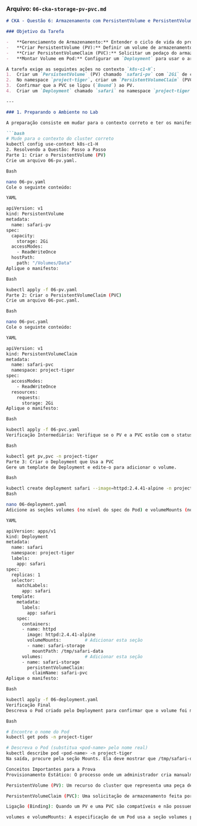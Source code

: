 ### **Arquivo: `06-cka-storage-pv-pvc.md`**

```markdown
# CKA - Questão 6: Armazenamento com PersistentVolume e PersistentVolumeClaim

### Objetivo da Tarefa

-   **Gerenciamento de Armazenamento:** Entender o ciclo de vida do provisionamento de armazenamento estático no Kubernetes.
-   **Criar PersistentVolume (PV):** Definir um volume de armazenamento disponível no cluster.
-   **Criar PersistentVolumeClaim (PVC):** Solicitar um pedaço do armazenamento disponível para uso por um Pod.
-   **Montar Volume em Pod:** Configurar um `Deployment` para usar o armazenamento solicitado através da PVC.

A tarefa exige as seguintes ações no contexto `k8s-c1-H`:
1.  Criar um `PersistentVolume` (PV) chamado `safari-pv` com `2Gi` de capacidade, `ReadWriteOnce`, `hostPath` em `/Volumes/Data`, e **sem** `storageClassName`.
2.  No namespace `project-tiger`, criar um `PersistentVolumeClaim` (PVC) chamado `safari-pvc` que solicite `2Gi` com `ReadWriteOnce` e **sem** `storageClassName`.
3.  Confirmar que a PVC se ligou (`Bound`) ao PV.
4.  Criar um `Deployment` chamado `safari` no namespace `project-tiger` (imagem `httpd:2.4.41-alpine`) que monte este volume em `/tmp/safari-data`.

---

### 1. Preparando o Ambiente no Lab

A preparação consiste em mudar para o contexto correto e ter os manifestos YAML prontos. A documentação oficial do Kubernetes é a melhor fonte para exemplos de PV e PVC.

```bash
# Mude para o contexto do cluster correto
kubectl config use-context k8s-c1-H
2. Resolvendo a Questão: Passo a Passo
Parte 1: Criar o PersistentVolume (PV)
Crie um arquivo 06-pv.yaml.

Bash

nano 06-pv.yaml
Cole o seguinte conteúdo:

YAML

apiVersion: v1
kind: PersistentVolume
metadata:
  name: safari-pv
spec:
  capacity:
    storage: 2Gi
  accessModes:
    - ReadWriteOnce
  hostPath:
    path: "/Volumes/Data"
Aplique o manifesto:

Bash

kubectl apply -f 06-pv.yaml
Parte 2: Criar o PersistentVolumeClaim (PVC)
Crie um arquivo 06-pvc.yaml.

Bash

nano 06-pvc.yaml
Cole o seguinte conteúdo:

YAML

apiVersion: v1
kind: PersistentVolumeClaim
metadata:
  name: safari-pvc
  namespace: project-tiger
spec:
  accessModes:
    - ReadWriteOnce
  resources:
    requests:
      storage: 2Gi
Aplique o manifesto:

Bash

kubectl apply -f 06-pvc.yaml
Verificação Intermediária: Verifique se o PV e a PVC estão com o status Bound.

Bash

kubectl get pv,pvc -n project-tiger
Parte 3: Criar o Deployment que Usa a PVC
Gere um template de Deployment e edite-o para adicionar o volume.

Bash

kubectl create deployment safari --image=httpd:2.4.41-alpine -n project-tiger --dry-run=client -o yaml > 06-deployment.yaml
Bash

nano 06-deployment.yaml
Adicione as seções volumes (no nível do spec do Pod) e volumeMounts (no nível do container):

YAML

apiVersion: apps/v1
kind: Deployment
metadata:
  name: safari
  namespace: project-tiger
  labels:
    app: safari
spec:
  replicas: 1
  selector:
    matchLabels:
      app: safari
  template:
    metadata:
      labels:
        app: safari
    spec:
      containers:
      - name: httpd
        image: httpd:2.4.41-alpine
        volumeMounts:         # Adicionar esta seção
        - name: safari-storage
          mountPath: /tmp/safari-data
      volumes:                # Adicionar esta seção
      - name: safari-storage
        persistentVolumeClaim:
          claimName: safari-pvc
Aplique o manifesto:

Bash

kubectl apply -f 06-deployment.yaml
Verificação Final
Descreva o Pod criado pelo Deployment para confirmar que o volume foi montado corretamente.

Bash

# Encontre o nome do Pod
kubectl get pods -n project-tiger

# Descreva o Pod (substitua <pod-name> pelo nome real)
kubectl describe pod <pod-name> -n project-tiger
Na saída, procure pela seção Mounts. Ela deve mostrar que /tmp/safari-data foi montado a partir do volume safari-storage.

Conceitos Importantes para a Prova
Provisionamento Estático: O processo onde um administrador cria manualmente um PersistentVolume. O PV representa um pedaço de armazenamento real que existe no cluster.

PersistentVolume (PV): Um recurso do cluster que representa uma peça de armazenamento. Ele tem um ciclo de vida independente de qualquer Pod.

PersistentVolumeClaim (PVC): Uma solicitação de armazenamento feita por um usuário (ou Pod). O Kubernetes tenta satisfazer a PVC encontrando um PV compatível (em tamanho, access mode, etc.).

Ligação (Binding): Quando um PV e uma PVC são compatíveis e não possuem storageClassName (ou possuem o mesmo), o control plane os "liga" um ao outro, marcando ambos como Bound.

volumes e volumeMounts: A especificação de um Pod usa a seção volumes para declarar que volumes ele usará (referenciando uma PVC, ConfigMap, etc.) e a seção volumeMounts dentro de cada contêiner para especificar onde montar aquele volume no sistema de arquivos do contêiner.

